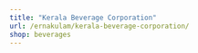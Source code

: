 ```yaml
---
title: "Kerala Beverage Corporation"
url: /ernakulam/kerala-beverage-corporation/
shop: beverages
---
```

